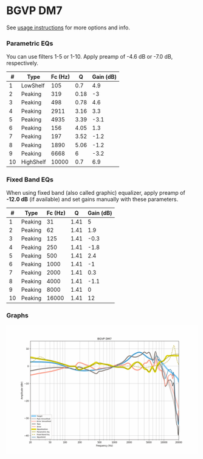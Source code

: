 # BGVP DM7
See [usage instructions](https://github.com/jaakkopasanen/AutoEq#usage) for more options and info.

### Parametric EQs
You can use filters 1-5 or 1-10. Apply preamp of -4.6 dB or -7.0 dB, respectively.

|   # | Type      |   Fc (Hz) |    Q |   Gain (dB) |
|-----|-----------|-----------|------|-------------|
|   1 | LowShelf  |       105 | 0.7  |         4.9 |
|   2 | Peaking   |       319 | 0.18 |        -3   |
|   3 | Peaking   |       498 | 0.78 |         4.6 |
|   4 | Peaking   |      2911 | 3.16 |         3.3 |
|   5 | Peaking   |      4935 | 3.39 |        -3.1 |
|   6 | Peaking   |       156 | 4.05 |         1.3 |
|   7 | Peaking   |       197 | 3.52 |        -1.2 |
|   8 | Peaking   |      1890 | 5.06 |        -1.2 |
|   9 | Peaking   |      6668 | 6    |        -3.2 |
|  10 | HighShelf |     10000 | 0.7  |         6.9 |

### Fixed Band EQs
When using fixed band (also called graphic) equalizer, apply preamp of **-12.0 dB** (if available) and set gains manually with these parameters.

|   # | Type    |   Fc (Hz) |    Q |   Gain (dB) |
|-----|---------|-----------|------|-------------|
|   1 | Peaking |        31 | 1.41 |         5   |
|   2 | Peaking |        62 | 1.41 |         1.9 |
|   3 | Peaking |       125 | 1.41 |        -0.3 |
|   4 | Peaking |       250 | 1.41 |        -1.8 |
|   5 | Peaking |       500 | 1.41 |         2.4 |
|   6 | Peaking |      1000 | 1.41 |        -1   |
|   7 | Peaking |      2000 | 1.41 |         0.3 |
|   8 | Peaking |      4000 | 1.41 |        -1.1 |
|   9 | Peaking |      8000 | 1.41 |         0   |
|  10 | Peaking |     16000 | 1.41 |        12   |

### Graphs
![](./BGVP%20DM7.png)
